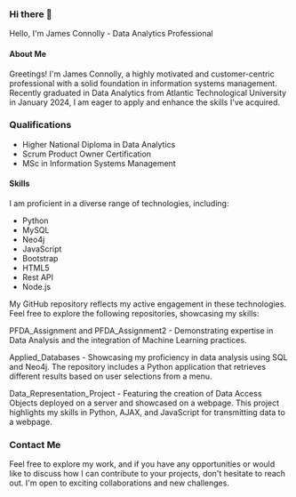 ### Hi there 👋

Hello, I'm James Connolly - Data Analytics Professional

#### About Me
Greetings! I'm James Connolly, a highly motivated and customer-centric professional with a solid foundation in information systems management. Recently graduated in Data Analytics from Atlantic Technological University in January 2024, I am eager to apply and enhance the skills I've acquired.

### Qualifications
* Higher National Diploma in Data Analytics
* Scrum Product Owner Certification
* MSc in Information Systems Management

#### Skills
I am proficient in a diverse range of technologies, including:

* Python
* MySQL
* Neo4j
* JavaScript
* Bootstrap
* HTML5
* Rest API
* Node.js

My GitHub repository reflects my active engagement in these technologies. Feel free to explore the following repositories, showcasing my skills:

PFDA_Assignment and PFDA_Assignment2 - Demonstrating expertise in Data Analysis and the integration of Machine Learning practices.

Applied_Databases - Showcasing my proficiency in data analysis using SQL and Neo4j. The repository includes a Python application that retrieves different results based on user selections from a menu.

Data_Representation_Project - Featuring the creation of Data Access Objects deployed on a server and showcased on a webpage. This project highlights my skills in Python, AJAX, and JavaScript for transmitting data to a webpage.

### Contact Me
Feel free to explore my work, and if you have any opportunities or would like to discuss how I can contribute to your projects, don't hesitate to reach out. I'm open to exciting collaborations and new challenges.
